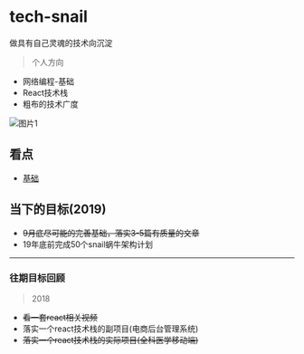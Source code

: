 # tech-snail
做具有自己灵魂的技术向沉淀

> 个人方向  
* 网络编程-基础
* React技术栈
* 粗布的技术广度

![图片1](http://xyzdst.oss-cn-beijing.aliyuncs.com/fanwei/1_pic.png)

## 看点

* [基础](/base/)  
<!-- * [烧脑基础](/important-base/)   -->

<!-- * [React](/react/)  
* [技术广度](/tech-world/)  
* [源码分析](/source-analysis/)  
* [实验室](/todo-demo/)  
* [蜗牛计划](/snail/)  
* [工具箱](/toolkit/)  
* [组件库](/component/)   -->

## 当下的目标(2019)

* ~~9月底尽可能的完善基础，落实3-5篇有质量的文章~~  
* 19年底前完成50个snail蜗牛架构计划  

--------  

### 往期目标回顾

> 2018
* ~~看一套react相关视频~~  
* 落实一个react技术栈的副项目(电商后台管理系统)  
* ~~落实一个react技术栈的实际项目(全科医学移动端)~~  

<!-- ## 可承接的项目

* 后台管理类项目  
* 电商网站  
* 企业网站  

### 案例展示
* xx电商  
* xx企业  
* xx后台管理   -->

<!-- ## 实验室

> 正在做的小例子
* express做的一个数据mock系统  
* 适配方案尝试  
*    -->

